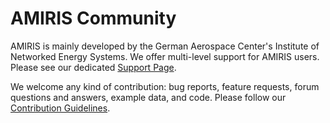 # AMIRIS Community

AMIRIS is mainly developed by the German Aerospace Center's Institute of Networked Energy Systems.
We offer multi-level support for AMIRIS users. 
Please see our dedicated [Support Page](./Community/Support.md).

We welcome any kind of contribution: bug reports, feature requests, forum questions and answers, example data, and code.
Please follow our [Contribution Guidelines](./Community/Contribute.md).
